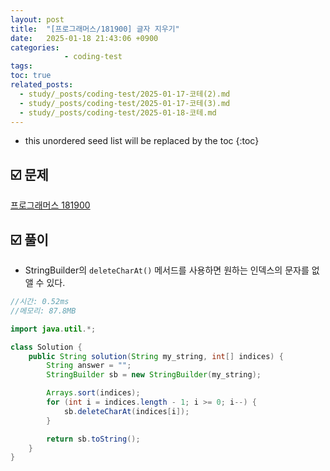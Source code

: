 ```yaml
---
layout: post
title:  "[프로그래머스/181900] 글자 지우기"
date:   2025-01-18 21:43:06 +0900
categories: 
            - coding-test
tags:        
toc: true
related_posts:
  - study/_posts/coding-test/2025-01-17-코테(2).md
  - study/_posts/coding-test/2025-01-17-코테(3).md
  - study/_posts/coding-test/2025-01-18-코테.md
---
```

* this unordered seed list will be replaced by the toc
{:toc}

## ☑️ 문제

[프로그래머스 181900](https://school.programmers.co.kr/learn/courses/30/lessons/181900)

## ☑️ 풀이

- StringBuilder의 `deleteCharAt()` 메서드를 사용하면 원하는 인덱스의 문자를 없앨 수 있다.

```java
//시간: 0.52ms
//메모리: 87.8MB

import java.util.*;

class Solution {
    public String solution(String my_string, int[] indices) {
        String answer = "";
        StringBuilder sb = new StringBuilder(my_string);

        Arrays.sort(indices);
        for (int i = indices.length - 1; i >= 0; i--) {
            sb.deleteCharAt(indices[i]);
        }

        return sb.toString();
    }
}
```